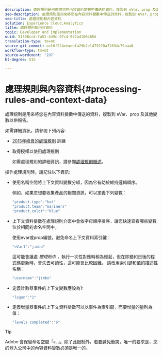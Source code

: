 ```yaml
---
description: 處理規則是用來將您在內容資料變數中傳送的資料，複製到 eVar、prop 及其他變數以供報告。
seo-description: 處理規則是用來將您在內容資料變數中傳送的資料，複製到 eVar、prop 及其他變數以供報告。
seo-title: 處理規則和內容資料
solution: Experience Cloud,Analytics
title: 處理規則和內容資料
topic: Developer and implementation
uuid: 51338ccd-fa52-4d9c-97c4-947a4100465d
translation-type: tm+mt
source-git-commit: ae16f224eeaeefa29b2e1479270a72694c79aaa0
workflow-type: tm+mt
source-wordcount: '297'
ht-degree: 51%

---
```



# 處理規則與內容資料{#processing-rules-and-context-data}

處理規則是用來將您在內容資料變數中傳送的資料，複製到 eVar、prop 及其他變數以供報告。

如需詳細資訊，請參閱下列內容:

* [2013年峰會的處理規則](https://tv.adobe.com/embed/1181/16506/) 訓練
* 取得授權以使用處理規則

   如需處理規則的詳細資訊，請參閱[處理規則概述](https://docs.adobe.com/content/help/zh-Hant/analytics/admin/admin-tools/processing-rules/processing-rules.html)。

操作處理規則時，請記住以下資訊:

* 使用名稱空間將上下文資料變數分組，因為它有助於維持邏輯順序。

   例如，如果您想要收集產品的相關資訊，可以定義下列變數：

   ```js
   "product.type":"hat" 
   "product.team":"mariners" 
   "product.color":"blue"
   ```

* 上下文資料變數在處理規則介面中會依字母順序排序，讓您快速查看哪些變數位於相同的命名空間中。

   使用evar或prop編號，避免命名上下文資料索引鍵：

   ```js
   "eVar1":"jimbo"
   ```

   這可能會讓處 *理規則中* ，執行一次性對應時稍為輕鬆，但在除錯和日後的程式碼更新時，會失去可讀性，這可能會比較困難。 請改用索引鍵和值的描述性名稱：

   ```js
   "username":"jimbo"
   ```

* 定義計數器事件的上下文變數應設為1:

   ```js
   "logon":"1"
   ```

* 定義增量器事件的上下文資料變數可以以事件為索引鍵，而要增量的量則為值：

   ```js
   "levels completed":"6"
   ```

>[!TIP]
>
>Adobe 會保留命名空間「`a.`」。除了此限制外，若要避免衝突，唯一的要求是，您的登入公司中的內容資料變數必須是唯一的。

